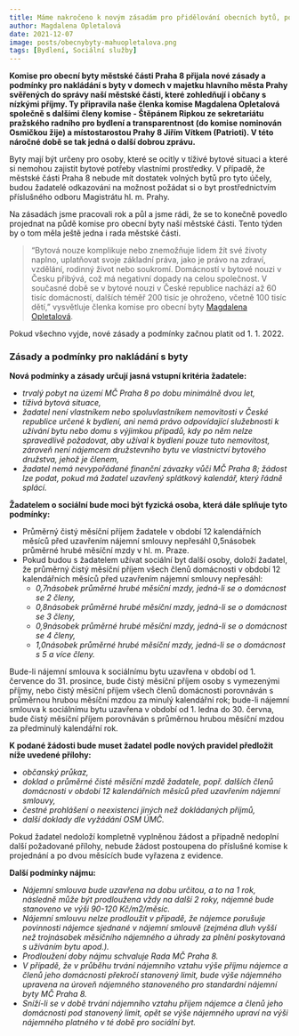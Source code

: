 ```yaml
---
title: Máme nakročeno k novým zásadám pro přidělování obecních bytů, pomohli jsme je vytvořit
author: Magdalena Opletalová
date: 2021-12-07
image: posts/obecnybyty-mahuopletalova.png
tags: [Bydlení, Sociální služby]
---
```


**Komise pro obecní byty městské části Praha 8 přijala nové zásady a podmínky pro nakládání s byty v domech v majetku hlavního města Prahy svěřených do správy naší městské části, které zohledňují i občany s nízkými příjmy. Ty připravila naše členka komise Magdalena Opletalová společně s dalšími členy komise - Štěpánem Ripkou ze sekretariátu pražského radního pro bydlení a transparentnost (do komise nominován Osmičkou žije) a místostarostou Prahy 8 Jiřím Vítkem (Patrioti). V této náročné době se tak jedná o další dobrou zprávu.**

Byty mají být určeny pro osoby, které se ocitly v tíživé bytové situaci a které si nemohou zajistit bytové potřeby vlastními prostředky. V případě, že městské části Praha 8 nebude mít dostatek volných bytů pro tyto účely, budou žadatelé odkazováni na možnost požádat si o byt prostřednictvím příslušného odboru Magistrátu hl. m. Prahy.

Na zásadách jsme pracovali rok a půl a jsme rádi, že se to konečně povedlo projednat na půdě komise pro obecní byty naší městské části. Tento týden by o tom měla ještě jedna i rada městské části. 

>“Bytová nouze komplikuje nebo znemožňuje lidem žít své životy naplno, uplatňovat svoje základní práva, jako je právo na zdraví, vzdělání, rodinný život nebo soukromí. Domácností v bytové nouzi v Česku přibývá, což má negativní dopady na celou společnost. V současné době se v bytové nouzi v České republice nachází až 60 tisíc domácností, dalších téměř 200 tisíc je ohroženo, včetně 100 tisíc dětí,” vysvětluje členka komise pro obecní byty [Magdalena Opletalová](https://praha8.pirati.cz/lide/magdalena-opletalova.html).

Pokud všechno vyjde, nové zásady a podmínky začnou platit od 1. 1. 2022.

### Zásady a podmínky pro nakládání s byty

**Nová podmínky a zásady určují jasná vstupní kritéria žadatele:**
- *trvalý pobyt na území MČ Praha 8 po dobu minimálně dvou let,*
- *tíživá bytová situace,*
- *žadatel není vlastníkem nebo spoluvlastníkem nemovitosti v České republice určené k bydlení, ani nemá právo odpovídající služebnosti k užívání bytu nebo domu s výjimkou případů, kdy po něm nelze spravedlivě požadovat, aby užíval k bydlení pouze tuto nemovitost, zároveň není nájemcem družstevního bytu ve vlastnictví bytového družstva, jehož je členem,*
- *žadatel nemá nevypořádané finanční závazky vůči MČ Praha 8; žádost lze podat, pokud má žadatel uzavřený splátkový kalendář, který řádně splácí.*

**Žadatelem o sociální bude moci být fyzická osoba, která dále splňuje tyto podmínky:**
- Průměrný čistý měsíční příjem žadatele v období 12 kalendářních měsíců před uzavřením nájemní smlouvy nepřesáhl 0,5násobek průměrné hrubé měsíční mzdy v hl. m. Praze. 
- Pokud budou s žadatelem užívat sociální byt další osoby, doloží žadatel, že průměrný čistý měsíční příjem všech členů domácnosti v období 12 kalendářních měsíců před uzavřením nájemní smlouvy nepřesáhl:
  - *0,7násobek průměrné hrubé měsíční mzdy, jedná-li se o domácnost se 2 členy,*
  - *0,8násobek průměrné hrubé měsíční mzdy, jedná-li se o domácnost se 3 členy,*
  - *0,9násobek průměrné hrubé měsíční mzdy, jedná-li se o domácnost se 4 členy,*
  - *1,0násobek průměrné hrubé měsíční mzdy, jedná-li se o domácnost s 5 a více členy.*

Bude-li nájemní smlouva k sociálnímu bytu uzavřena v období od 1. července do 31. prosince, bude čistý měsíční příjem osoby s vymezenými příjmy, nebo čistý měsíční příjem všech členů domácnosti porovnáván s průměrnou hrubou měsíční mzdou za minulý kalendářní rok; bude-li nájemní smlouva k sociálnímu bytu uzavřena v období od 1. ledna do 30. června, bude čistý měsíční příjem porovnáván s průměrnou hrubou měsíční mzdou za předminulý kalendářní rok.

**K podané žádosti bude muset žadatel podle nových pravidel předložit níže uvedené přílohy:**
- *občanský průkaz,*
- *doklad o průměrné čisté měsíční mzdě žadatele, popř. dalších členů domácnosti v období 12 kalendářních měsíců před uzavřením nájemní smlouvy,*
- *čestné prohlášení o neexistenci jiných než dokládaných příjmů,*
- *další doklady dle vyžádání OSM ÚMČ.*

Pokud žadatel nedoloží kompletně vyplněnou žádost a případně nedoplní další požadované přílohy, nebude žádost postoupena do příslušné komise k projednání a po dvou měsících bude vyřazena z evidence.

**Další podmínky nájmu:**
- *Nájemní smlouva bude uzavřena na dobu určitou, a to na 1 rok, následně může být prodloužena vždy na další 2 roky, nájemné bude stanoveno ve výši 90-120 Kč/m2/měsíc.* 
- *Nájemní smlouvu nelze prodloužit v případě, že nájemce porušuje povinnosti nájemce sjednané v nájemní smlouvě (zejména dluh vyšší než trojnásobek měsíčního nájemného a úhrady za plnění poskytovaná s užíváním bytu apod.).*
- *Prodloužení doby nájmu schvaluje Rada MČ Praha 8.* 
- *V případě, že v průběhu trvání nájemního vztahu výše příjmu nájemce a členů jeho domácnosti překročí stanovený limit, bude výše nájemného upravena na úroveň nájemného stanoveného pro standardní nájemní byty MČ Praha 8.*
- *Sníží-li se v době trvání nájemního vztahu příjem nájemce a členů jeho domácnosti pod stanovený limit, opět se výše nájemného upraví na výši nájemného platného v té době pro sociální byt.*

